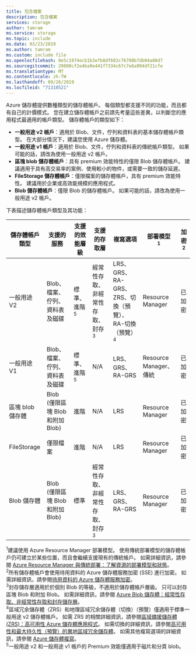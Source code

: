 ```yaml
---
title: 包含檔案
description: 包含檔案
services: storage
author: tamram
ms.service: storage
ms.topic: include
ms.date: 03/23/2019
ms.author: tamram
ms.custom: include file
ms.openlocfilehash: 0e5c1974ecb1b3efb8df602c76700b7db04a88d7
ms.sourcegitcommit: 29880cf2e4ba9e441f7334c67c7e6a994df21cfe
ms.translationtype: MT
ms.contentlocale: zh-TW
ms.lasthandoff: 09/26/2019
ms.locfileid: "71310521"
---
```

Azure 儲存體提供數種類型的儲存體帳戶。 每個類型都支援不同的功能，而且都有自己的計價模式。 您在建立儲存體帳戶之前請先考量這些差異，以判斷您的應用程式最適用的帳戶類型。 儲存體帳戶的類型如下：

- **一般用途 v2 帳戶**：適用於 Blob、文件，佇列和資料表的基本儲存體帳戶類型。 在大部分情況下，建議您使用 Azure 儲存體。
- **一般用途 v1 帳戶**：適用於 Blob、文件，佇列和資料表的傳統帳戶類型。 如果可能的話，請改為使用一般用途 v2 帳戶。
- **區塊 blob 儲存體帳戶**：具有 premium 效能特性的僅限 Blob 儲存體帳戶。 建議適用于具有高交易率的案例、使用較小的物件，或需要一致的儲存延遲。
- **FileStorage 儲存體帳戶**：僅限檔案的儲存體帳戶，具有 premium 效能特性。 建議用於企業或高效能規模的應用程式。
- **Blob 儲存體帳戶**：僅限 Blob 的儲存體帳戶。 如果可能的話，請改為使用一般用途 v2 帳戶。

下表描述儲存體帳戶類型及其功能：

| 儲存體帳戶類型 | 支援的服務                       | 支援的效能層級      | 支援的存取層         | 複寫選項               | 部署模型<div role="complementary" aria-labelledby="deployment-model"><sup>1</sup></div> | 加密<div role="complementary" aria-labelledby="encryption"><sup>2</sup></div> |
|----------------------|------------------------------------------|-----------------------------|--------------------------------|-----------------------------------|------------------------------|------------------------|
| 一般用途 V2   | Blob、檔案、佇列、資料表及磁碟       | 標準、進階<div role="complementary" aria-labelledby="premium-performance"><sup>5</sup></div> | 經常性存取、非經常性存取、封存<div role="complementary" aria-labelledby="archive"><sup>3</sup></div> | LRS、GRS、RA-GRS、ZRS、切換（預覽）、RA-切換（預覽）<div role="complementary" aria-labelledby="zone-redundant-storage"><sup>4</sup></div> | Resource Manager             | 已加密              |
| 一般用途 V1   | Blob、檔案、佇列、資料表及磁碟       | 標準、進階<div role="complementary" aria-labelledby="premium-performance"><sup>5</sup></div> | N/A                            | LRS、GRS、RA-GRS                  | Resource Manager、傳統    | 已加密              |
| 區塊 blob 儲存體   | Blob (僅限區塊 Blob 和附加 Blob) | 進階                       | N/A                            | LRS                               | Resource Manager             | 已加密              |
| FileStorage   | 僅限檔案 | 進階                       | N/A                            | LRS                               | Resource Manager             | 已加密              |
| Blob 儲存體         | Blob (僅限區塊 Blob 和附加 Blob) | 標準                      | 經常性存取、非經常性存取、封存<div role="complementary" aria-labelledby="archive"><sup>3</sup></div> | LRS、GRS、RA-GRS                  | Resource Manager             | 已加密              |

<div id="deployment-model"><sup>1</sup>建議使用 Azure Resource Manager 部署模型。 使用傳統部署模型的儲存體帳戶仍可建立於某些位置，而且會繼續支援現有的傳統帳戶。 如需詳細資訊，請參閱 <a href="https://docs.microsoft.com/azure/azure-resource-manager/resource-manager-deployment-model">Azure Resource Manager 與傳統部署：了解資源的部署模型和狀態</a>。</div>

<div id="encryption"><sup>2</sup>所有儲存體帳戶會使用待用資料的 Azure 儲存體服務加密 (SSE) 進行加密。 如需詳細資訊，請參閱<a href="https://docs.microsoft.com/azure/storage/common/storage-service-encryption">待用資料的 Azure 儲存體服務加密</a>。</div>

<div id="archive"><sup>3</sup>封存儲存層適用於於個別 Blob 的等級，不適用於儲存體帳戶層級。 只可以封存區塊 Blob 和附加 Blob。 如需詳細資訊，請參閱 <a href="https://docs.microsoft.com/azure/storage/blobs/storage-blob-storage-tiers">Azure Blob 儲存體：經常性存取、非經常性存取和封存儲存層</a>。</div>

<div id="zone-redundant-storage"><sup>4</sup>區域冗余儲存體（ZRS）和地理區域冗余儲存體（切換）（預覽）僅適用于標準一般用途 v2 儲存體帳戶。 如需 ZRS 的相關詳細資訊，請參閱<a href="https://docs.microsoft.com/azure/storage/common/storage-redundancy-zrs">區域備援儲存體 (ZRS)：高可用性 Azure 儲存體應用程式</a>。 如需切換的詳細資訊，請參閱<a href="https://docs.microsoft.com/azure/storage/common/storage-redundancy-gzrs">高可用性和最大持久性（預覽）的異地區域冗余儲存體</a>。 如需其他複寫選項的詳細資訊，請參閱 <a href="https://docs.microsoft.com/azure/storage/common/storage-redundancy">Azure 儲存體複寫</a>。</div>

<div id="premium-performance"><sup>5</sup>一般用途 v2 和一般用途 v1 帳戶的 Premium 效能僅適用于磁片和分頁 blob。</div>
